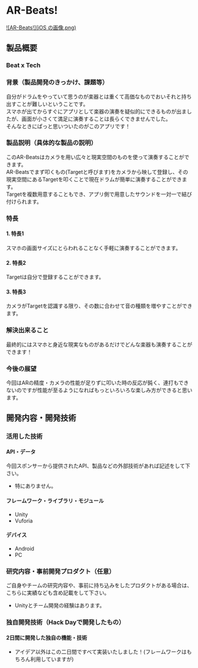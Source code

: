 # AR-Beats!

[![AR-Beats!](iOS の画像.png)](https://youtu.be/xaWcJDnDRgI)

## 製品概要
### Beat x Tech

### 背景（製品開発のきっかけ、課題等）
自分がドラムをやっていて思うのが楽器とは重くて高価なものでおいそれと持ち出すことが難しいということです。  
スマホが出てからすぐにアプリとして楽器の演奏を疑似的にできるものが出ましたが、画面が小さくて満足に演奏することは長らくできませんでした。  
そんなときにぱっと思いついたのがこのアプリです！

### 製品説明（具体的な製品の説明）
このAR-Beatsはカメラを用い広々と現実空間のものを使って演奏することができます。  
AR-Beatsでまず叩くもの(Targetと呼びます)をカメラから映して登録し、その現実空間にあるTargetを叩くことで現在ドラムが簡単に演奏することができます。  
Targetを複数用意することもでき、アプリ側で用意したサウンドを一対一で結び付けられます。  

### 特長

#### 1. 特長1
スマホの画面サイズにとらわれることなく手軽に演奏することができます。

#### 2. 特長2
Targetは自分で登録することができます。

#### 3. 特長3
カメラがTargetを認識する限り、その数に合わせて音の種類を増やすことができます。

### 解決出来ること
最終的にはスマホと身近な現実なものがあるだけでどんな楽器も演奏することができます！

### 今後の展望
今回はARの精度・カメラの性能が足りずに叩いた時の反応が鈍く、連打もできないのですが性能が至るようになればもっといろいろな楽しみ方ができると思います。


## 開発内容・開発技術
### 活用した技術
#### API・データ
今回スポンサーから提供されたAPI、製品などの外部技術があれば記述をして下さい。

* 特にありません。

#### フレームワーク・ライブラリ・モジュール
* Unity
* Vuforia

#### デバイス
* Android
* PC

### 研究内容・事前開発プロダクト（任意）
ご自身やチームの研究内容や、事前に持ち込みをしたプロダクトがある場合は、こちらに実績なども含め記載をして下さい。

* Unityとチーム開発の経験はあります。

### 独自開発技術（Hack Dayで開発したもの）
#### 2日間に開発した独自の機能・技術
* アイデア以外はこの二日間ですべて実装いたしました！(フレームワークはもちろん利用していますが)
